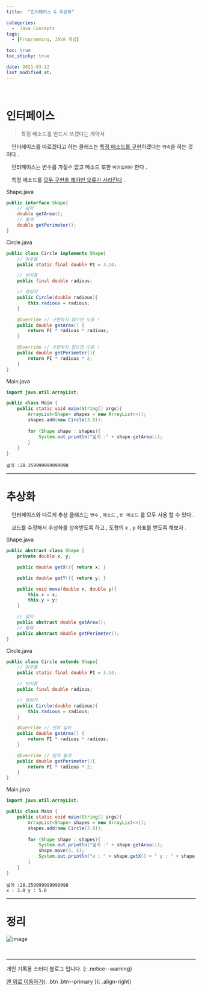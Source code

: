 ```yaml
---
title:  "인터페이스 & 추상화" 

categories:
  -  Java Concepts
tags:
  - [Programming, JAVA 개념]

toc: true
toc_sticky: true

date: 2021-03-12
last_modified_at: 
---
```



<br>

# 인터페이스

> 특정 메소드를 반드시 쓰겠다는 계약서

　인터페이스를 따르겠다고 하는 클래스는 <u>특정 메소드를 구현</u>하겠다는 `약속`을 하는 것이다 .

　인터페이스는 변수를 가질수 없고 메소드 또한 `비어있어야` 한다 .

　특정 메소드를 <u>모두 구현을 해야만 오류가 사라진다</u> .

Shape.java
```java
public interface Shape{
    // 넓이
    double getArea();
    // 둘레
    double getPerimeter();
}
```

Circle.java
```java
public class Circle implements Shape{
    // 원주율
    public static final double PI = 3.14;

    // 반지름
    public final double radious;

    // 생성자
    public Circle(double radious){
        this.radious = radious;
    }

    @Override // 구현하지 않으면 오류 !
    public double getArea() {
        return PI * radious * radious;
    }

    @Override // 구현하지 않으면 오류 !
    public double getPerimeter(){
        return PI * radious * 2;
    }
}
```

Main.java
```java
import java.util.ArrayList;

public class Main {
    public static void main(String[] args){
        ArrayList<Shape> shapes = new ArrayList<>();
        shapes.add(new Circle(3.0));
		
		for (Shape shape : shapes){
            System.out.println("넓이 :" + shape.getArea());
        }    
	}
}
```
```
넓이 :28.259999999999998
```

***

# 추상화

　인터페이스와 다르게 추상 클래스는 `변수` , `메소드` , `빈 메소드` 를 모두 사용 할 수 있다 .

　코드를 수정해서 추상화를 상속받도록 하고 , 도형의 x , y 좌표를 받도록 해보자 .

Shape.java
```java
public abstract class Shape {
    private double x, y;

    public double getX(){ return x; }

    public double getY(){ return y; }

    public void move(double x, double y){
        this.x = x;
        this.y = y;
    }

    // 넓이
    public abstract double getArea();
    // 둘레
    public abstract double getPerimeter();
}
```

Circle.java
```java
public class Circle extends Shape{
    // 원주율
    public static final double PI = 3.14;

    // 반지름
    public final double radious;

    // 생성자
    public Circle(double radious){
        this.radious = radious;
    }

    @Override // 원의 넓이
    public double getArea() {
        return PI * radious * radious;
    }

    @Override // 원의 둘레
    public double getPerimeter(){
        return PI * radious * 2;
    }
}
```

Main.java
```java
import java.util.ArrayList;

public class Main {
    public static void main(String[] args){
        ArrayList<Shape> shapes = new ArrayList<>();
        shapes.add(new Circle(3.0));
		
		for (Shape shape : shapes){
            System.out.println("넓이 :" + shape.getArea());
			shape.move(3, 5);
            System.out.println("x : " + shape.getX() + " y : " + shape.getY());
        }    
	}
}
```
```
넓이 :28.259999999999998
x : 3.0 y : 5.0
```

***

# 정리

![image](https://user-images.githubusercontent.com/50429028/110934416-55441380-8371-11eb-8e1f-dada4108a56b.png)

<br>

***

개인 기록용 스터디 블로그 입니다.
{: .notice--warning}

[맨 위로 이동하기](#){: .btn .btn--primary }{: .align-right}